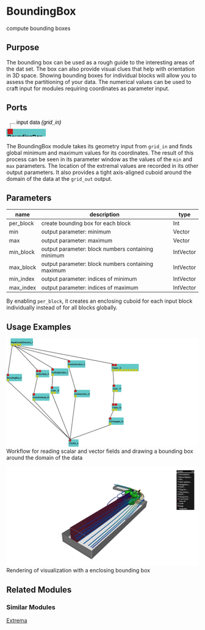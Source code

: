 
# BoundingBox
compute bounding boxes

## Purpose

The bounding box can be used as a rough guide to the interesting areas of the dat set. The box can
also provide visual clues that help with orientation in 3D space. Showing bounding boxes for
individual blocks will allow you to assess the partitioning of your data. The numerical values can
be used to craft input for modules requiring coordinates as parameter input.

## Ports


<svg width="73.8em" height="6.6em" >
<style>.text { font: normal 1.0em sans-serif;}tspan{ font: italic 1.0em sans-serif;}.moduleName{ font: bold 1.0em sans-serif;}</style>
<rect x="0em" y="1.8em" width="7.38em" height="3.0em" rx="0.1em" ry="0.1em" style="fill:#64c8c8ff;" />
<rect x="0.2em" y="1.8em" width="1.0em" height="1.0em" rx="0em" ry="0em" style="fill:#c81e1eff;" >
<title>grid_in</title></rect>
<rect x="0.7em" y="0.8em" width="0.03333333333333333em" height="1.0em" rx="0em" ry="0em" style="fill:#000000;" />
<rect x="0.7em" y="0.8em" width="1.0em" height="0.03333333333333333em" rx="0em" ry="0em" style="fill:#000000;" />
<text x="1.9em" y="0.9em" class="text" >input data<tspan> (grid_in)</tspan></text>
<text x="0.2em" y="3.6500000000000004em" class="moduleName" >BoundingBox</text><rect x="0.2em" y="3.8em" width="1.0em" height="1.0em" rx="0em" ry="0em" style="fill:#c8c81eff;" >
<title>grid_out</title></rect>
<rect x="0.7em" y="4.8em" width="0.03333333333333333em" height="1.0em" rx="0em" ry="0em" style="fill:#000000;" />
<rect x="0.7em" y="5.8em" width="1.0em" height="0.03333333333333333em" rx="0em" ry="0em" style="fill:#000000;" />
<text x="1.9em" y="5.8999999999999995em" class="text" >bounding box<tspan> (grid_out)</tspan></text>
</svg>

The BoundingBox module takes its geometry input from `grid_in` and finds global minimum and maximum
values for its coordinates. The result of this process can be seen in its parameter window as the
values of the `min` and `max` parameters. The location of the extremal values are recorded in its
other output parameters. It also provides a tight axis-aligned cuboid around the domain of the data
at the `grid_out` output.


## Parameters
|name|description|type|
|-|-|-|
|per_block|create bounding box for each block|Int|
|min|output parameter: minimum|Vector|
|max|output parameter: maximum|Vector|
|min_block|output parameter: block numbers containing minimum|IntVector|
|max_block|output parameter: block numbers containing maximum|IntVector|
|min_index|output parameter: indices of minimum|IntVector|
|max_index|output parameter: indices of maximum|IntVector|

By enabling `per_block`, it creates an enclosing cuboid for each input
block individually instead of for all blocks globally.

## Usage Examples

![](../../../module/general/BoundingBox/tiny-covise-net.png)
Workflow for reading scalar and vector fields and drawing a bounding box around the domain of the data

![](../../../module/general/BoundingBox/tiny-covise.png)
Rendering of visualization with a enclosing bounding box

## Related Modules

### Similar Modules

[Extrema](Extrema_link)
